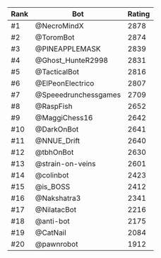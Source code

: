 Rank|Bot|Rating
---|---|---
#1|@NecroMindX|2878
#2|@ToromBot|2874
#3|@PINEAPPLEMASK|2839
#4|@Ghost_HunteR2998|2831
#5|@TacticalBot|2816
#6|@ElPeonElectrico|2807
#7|@Speeedrunchessgames|2709
#8|@RaspFish|2652
#9|@MaggiChess16|2642
#10|@DarkOnBot|2641
#11|@NNUE_Drift|2640
#12|@tbhOnBot|2630
#13|@strain-on-veins|2601
#14|@colinbot|2423
#15|@is_BOSS|2412
#16|@Nakshatra3|2341
#17|@NilatacBot|2216
#18|@anti-bot|2175
#19|@CatNail|2084
#20|@pawnrobot|1912
